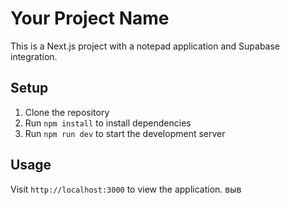 # Your Project Name

This is a Next.js project with a notepad application and Supabase integration.

## Setup

1. Clone the repository
2. Run `npm install` to install dependencies
3. Run `npm run dev` to start the development server

## Usage

Visit `http://localhost:3000` to view the application.
выв